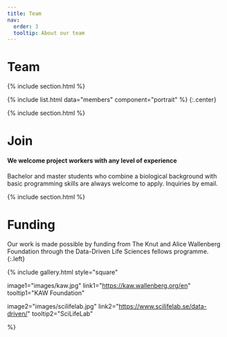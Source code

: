 ```yaml
---
title: Team
nav:
  order: 3
  tooltip: About our team
---
```


# <i class="fas fa-users"></i>Team

{% include section.html %}

{%
  include list.html
  data="members"
  component="portrait"
%}
{:.center}

{% include section.html %}

# <i class="fas fa-users"></i>Join

#### We welcome project workers with any level of experience

Bachelor and master students who combine a biological background with basic programming skills are always welcome to apply. Inquiries by email.

{% include section.html %}

# Funding

Our work is made possible by funding from The Knut and Alice Wallenberg Foundation through the Data-Driven Life Sciences fellows programme.
{:.left}

{%
  include gallery.html
  style="square"

  image1="images/kaw.jpg"
  link1="https://kaw.wallenberg.org/en"
  tooltip1="KAW Foundation"

  image2="images/scilifelab.jpg"
  link2="https://www.scilifelab.se/data-driven/"
  tooltip2="SciLifeLab"

%}
